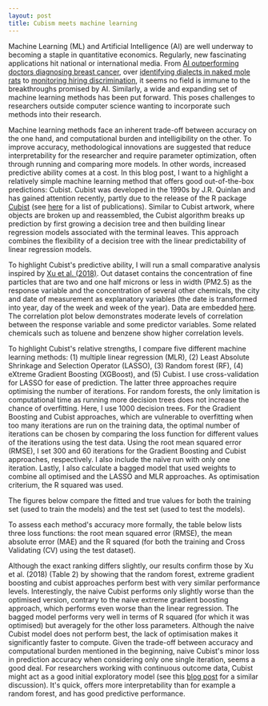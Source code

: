 ```yaml
---
layout: post
title: Cubism meets machine learning
---
```


Machine Learning (ML) and Artificial Intelligence (AI) are well underway to becoming a staple in quantitative economics. Regularly, new fascinating applications hit national or international media. From [AI outperforming doctors diagnosing breast cancer](https://towardsdatascience.com/google-ai-for-breast-cancer-detection-beats-doctors-65b8983352e0), over [identifying dialects in naked mole rats](https://www.science.org/doi/full/10.1126/science.abc6588?casa_token=poFF6pYQTt4AAAAA:vdWI3y7eUWJbtw6mbJhigqBeoS7nt_3R_ouVmPd3vnenxK5CP6fobdOvKKXyN8cNDT5e2ViynND-oMs) to [monitoring hiring discrimination](https://doi.org/10.1038/s41586-020-03136-0), it seems no field is immune to the breakthroughs promised by AI.  Similarly, a wide and expanding set of machine learning methods has been put forward. This poses challenges to researchers outside computer science wanting to incorporate such methods into their research. 

Machine learning methods face an inherent trade-off between accuracy on the one hand, and computational burden and intelligibility on the other. To improve accuracy, methodological innovations are suggested that reduce interpretability for the researcher and require parameter optimization, often through running and comparing more models.  In other words, increased predictive ability comes at a cost. In this blog post, I want to  a highlight a relatively simple machine learning method that offers good out-of-the-box predictions: Cubist. Cubist was developed in the 1990s by J.R. Quinlan and has gained attention recently, partly due to the release of the R package [Cubist](https://cran.r-project.org/web/packages/Cubist/vignettes/cubist.html) (see [here](https://www.rulequest.com/cubist-pubs.html) for a list of publications). Similar to Cubist artwork, where objects are broken up and reassembled, the Cubist algorithm breaks up prediction by first growing a decision tree and then building linear regression models associated with the terminal leaves. This approach combines the flexibility of a decision tree with the linear predictability of linear regression models. 

To highlight Cubist's predictive ability, I will run a small comparative analysis inspired by [Xu et al. (2018)](https://doi-org.bib-proxy.uhasselt.be/10.1016/j.envpol.2018.08.029). Out dataset contains the concentration of fine particles that are two and one half microns or less in width (PM2.5) as the response variable and the concentration of several other chemicals, the city and date of measurement as explanatory variables (the date is transformed into year, day of the week and week of the year). Data are embedded [here](https://www.kaggle.com/datasets/anjusunilkumar/air-quality-prediction). The correlation plot below demonstrates moderate levels of correlation between the response variable and some predictor variables. Some related chemicals such as toluene and benzene show higher correlation levels.

To highlight Cubist's relative strengths, I compare five different machine learning methods: (1) multiple linear regression (MLR), (2) Least Absolute Shrinkage and Selection Operator (LASSO), (3) Random forest (RF), (4) eXtreme Gradient Boosting (XGBoost), and (5) Cubist. I use cross-validation for LASSO for ease of prediction. The latter three approaches require optimising the number of iterations. For random forests, the only limitation is computational time as running more decision trees does not increase the chance of overfitting. Here, I use 1000 decision trees. For the Gradient Boosting and Cubist approaches, which are vulnerable to overfitting when too many iterations are run on the training data, the optimal number of iterations can be chosen by comparing the loss function for different values of the iterations using the test data. Using the root mean squared error (RMSE), I set 300 and 60 iterations for the Gradient Boosting and Cubist approaches, respectively. I also include the naïve run with only one iteration. Lastly, I also calculate a bagged model that used weights to combine all optimised and the LASSO and MLR approaches. As optimisation criterium, the R squared was used.

The figures below compare the fitted and true values for both the training set (used to train the models) and the test set (used to test the models).

To assess each method's accuracy more formally, the table below lists three loss functions: the root mean squared error (RMSE), the mean absolute error (MAE) and the R squared (for both the training and Cross Validating (CV) using the test dataset).



Although the exact ranking differs slightly, our results confirm those by Xu et al. (2018) (Table 2) by showing that the random forest, extreme gradient boosting and cubist approaches perform best with very similar performance levels. Interestingly, the naive Cubist performs only slightly worse than the optimised version, contrary to the naive extreme gradient boosting approach, which performs even worse than the linear regression. The bagged model performs very well in terms of R squared (for which it was optimised) but averagely for the other loss parameters. Although the naive Cubist model does not perform best, the lack of optimisation makes it significantly faster to compute. Given the trade-off between accuracy and computational burden mentioned in the beginning, naive Cubist's minor loss in prediction accuracy when considering only one single iteration, seems a good deal. For researchers working with continuous outcome data, Cubist might act as a good initial exploratory model (see this [blog post](https://www.linkedin.com/pulse/machine-learning-example-r-using-cubist-kirk-mettler) for a similar discussion). It's quick, offers more interpretability than for example a random forest, and has good predictive performance.
